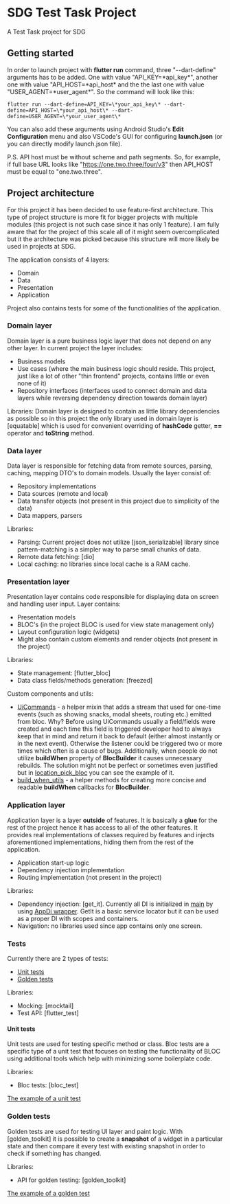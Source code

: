 # SDG Test Task Project

A Test Task project for SDG

## Getting started

In order to launch project with **flutter run** command, three "--dart-define" arguments has to be 
added. One with value "API_KEY=\*api_key\*", another one with value "API_HOST=\*api_host\* and the 
the last one with value "USER_AGENT=\*user_agent\*". 
So the command will look like this:

```shell
flutter run --dart-define=API_KEY=\*your_api_key\* --dart-define=API_HOST=\*your_api_host\* --dart-define=USER_AGENT=\*your_user_agent\*
```

You can also add these arguments using Android Studio's **Edit Configuration** menu and also
VSCode's GUI for configuring **launch.json** (or you can directly modify launch.json file).

P.S. API host must be without scheme and path segments. So, for example, if full base URL looks like
"https://one.two.three/four/v3" then API_HOST must be equal to "one.two.three".

## Project architecture

For this project it has been decided to use feature-first architecture. This type of project 
structure is more fit for bigger projects with multiple modules (this project is not such case since
it has only 1 feature). I am fully aware that for the project of this scale all of it might seem 
overcomplicated but it the architecture was picked because this structure will more likely be used 
in projects at SDG.

The application consists of 4 layers:
- Domain
- Data
- Presentation
- Application

Project also contains tests for some of the functionalities of the application.

### Domain layer

Domain layer is a pure business logic layer that does not depend on any other layer. In current 
project the layer includes:

- Business models
- Use cases (where the main business logic should reside. This project, just like a lot of other 
"thin frontend" projects, contains little or even none of it)
- Repository interfaces (interfaces used to connect domain and data layers while reversing 
dependency direction towards domain layer)

Libraries:
Domain layer is designed to contain as little library dependencies as possible so in this project
the only library used in domain layer is [equatable] which is used for convenient overriding of 
**hashCode** getter, **==** operator and **toString** method.

### Data layer

Data layer is responsible for fetching data from remote sources, parsing, caching, mapping DTO's to
domain models. Usually the layer consist of:

- Repository implementations
- Data sources (remote and local)
- Data transfer objects (not present in this project due to simplicity of the data)
- Data mappers, parsers

Libraries:
- Parsing: Current project does not utilize [json_serializable] library since pattern-matching is a 
simpler way to parse small chunks of data.
- Remote data fetching: [dio]
- Local caching: no libraries since local cache is a RAM cache.

### Presentation layer

Presentation layer contains code responsible for displaying data on screen and handling user input.
Layer contains:

- Presentation models
- BLOC's (in the project BLOC is used for view state management only)
- Layout configuration logic (widgets)
- Might also contain custom elements and render objects (not present in the project)

Libraries:
- State management: [flutter_bloc]
- Data class fields/methods generation: [freezed]

Custom components and utils:
- [UiCommands](./lib/src/core/bloc/ui_commands.dart) - a helper mixin that adds a stream that used for
one-time events (such as showing snacks, modal sheets, routing etc.) emitted from bloc. Why? 
Before using UiCommands usually a field/fields were created and each time this field is triggered
developer had to always keep that in mind and return it back to default (either almost instantly or 
in the next event). Otherwise the listener could be triggered two or more times which often is a 
cause of bugs. Additionally, when people do not utilize **buildWhen** property of **BlocBuilder** 
it causes unnecessary rebuilds. The solution might not be perfect or sometimes even justified but 
in [location_pick_bloc](./lib/src/features/location_pick/presentation/bloc/location_pick/location_pick_bloc.dart)
you can see the example of it.
- [build_when_utils](./lib/src/core/bloc/build_when_utils.dart) - a helper methods for creating more
concise and readable **buildWhen** callbacks for **BlocBuilder**.

### Application layer

Application layer is a layer **outside** of features. It is basically a **glue** for the 
rest of the project hence it has access to all of the other features. It provides real 
implementations of classes required by features and injects aforementioned implementations, hiding 
them from the rest of the application.

- Application start-up logic
- Dependency injection implementation
- Routing implementation (not present in the project)

Libraries:
- Dependency injection: [get_it]. Currently all DI is initialized in [main](./lib/main.dart) by using
[AppDi wrapper](./lib/src/app_di.dart).
GetIt is a basic service locator but it can be used as a proper DI with scopes and containers.
- Navigation: no libraries used since app contains only one screen.

### Tests  

Currently there are 2 types of tests:
- [Unit tests](./test/unit_tests)
- [Golden tests](./test/golden_tests)

Libraries:
- Mocking: [mocktail]
- Test API: [flutter_test]

#### Unit tests

Unit tests are used for testing specific method or class. Bloc tests are a specific type of a unit
test that focuses on testing the functionality of BLOC using additional tools which help with
minimizing some boilerplate code.

Libraries:
- Bloc tests: [bloc_test]

[The example of a unit test](./test/unit_tests/location_pick/location_pick_bloc_impl_test.dart)

### Golden tests

Golden tests are used for testing UI layer and paint logic. With [golden_toolkit] it is possible to
create a **snapshot** of a widget in a particular state and then compare it every test with existing
snapshot in order to check if something has changed.

Libraries:
- API for golden testing: [golden_toolkit]

[The example of a golden test](./test/golden_tests/location_pick/location_pick_screen_test.dart)


